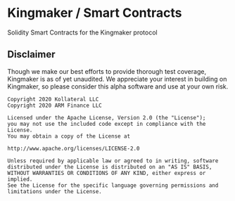 # Kingmaker / Smart Contracts
Solidity Smart Contracts for the Kingmaker protocol

## Disclaimer
Though we make our best efforts to provide thorough test coverage, Kingmaker is as of yet unaudited. We appreciate your interest in building on Kingmaker, so please consider this alpha software and use at your own risk.

```
Copyright 2020 Kollateral LLC
Copyright 2020 ARM Finance LLC

Licensed under the Apache License, Version 2.0 (the "License");
you may not use the included code except in compliance with the License.
You may obtain a copy of the License at

http://www.apache.org/licenses/LICENSE-2.0

Unless required by applicable law or agreed to in writing, software
distributed under the License is distributed on an "AS IS" BASIS,
WITHOUT WARRANTIES OR CONDITIONS OF ANY KIND, either express or implied.
See the License for the specific language governing permissions and
limitations under the License.
```
